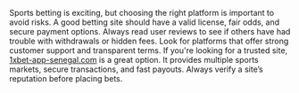 Sports betting is exciting, but choosing the right platform is important to avoid risks. A good betting site should have a valid license, fair odds, and secure payment options. Always read user reviews to see if others have had trouble with withdrawals or hidden fees. Look for platforms that offer strong customer support and transparent terms. If you're looking for a trusted site, [1xbet-app-senegal.com](https://1-x-bet-senegal.com/) is a great option. It provides multiple sports markets, secure transactions, and fast payouts. Always verify a site’s reputation before placing bets.